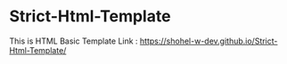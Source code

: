 # Strict-Html-Template
This is HTML Basic Template
Link : https://shohel-w-dev.github.io/Strict-Html-Template/
